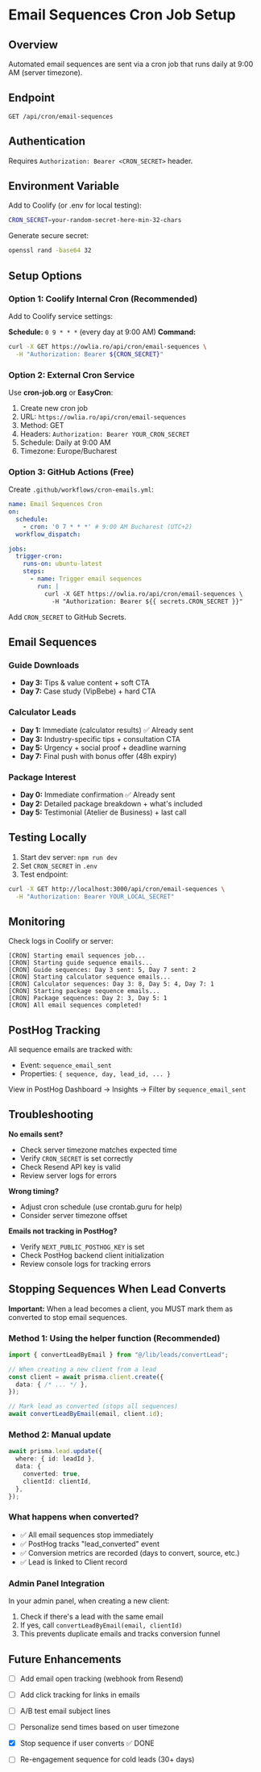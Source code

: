 # Email Sequences Cron Job Setup

## Overview
Automated email sequences are sent via a cron job that runs daily at 9:00 AM (server timezone).

## Endpoint
```
GET /api/cron/email-sequences
```

## Authentication
Requires `Authorization: Bearer <CRON_SECRET>` header.

## Environment Variable
Add to Coolify (or .env for local testing):
```bash
CRON_SECRET=your-random-secret-here-min-32-chars
```

Generate secure secret:
```bash
openssl rand -base64 32
```

## Setup Options

### Option 1: Coolify Internal Cron (Recommended)
Add to Coolify service settings:

**Schedule:** `0 9 * * *` (every day at 9:00 AM)
**Command:**
```bash
curl -X GET https://owlia.ro/api/cron/email-sequences \
  -H "Authorization: Bearer ${CRON_SECRET}"
```

### Option 2: External Cron Service
Use **cron-job.org** or **EasyCron**:

1. Create new cron job
2. URL: `https://owlia.ro/api/cron/email-sequences`
3. Method: GET
4. Headers: `Authorization: Bearer YOUR_CRON_SECRET`
5. Schedule: Daily at 9:00 AM
6. Timezone: Europe/Bucharest

### Option 3: GitHub Actions (Free)
Create `.github/workflows/cron-emails.yml`:
```yaml
name: Email Sequences Cron
on:
  schedule:
    - cron: '0 7 * * *' # 9:00 AM Bucharest (UTC+2)
  workflow_dispatch:

jobs:
  trigger-cron:
    runs-on: ubuntu-latest
    steps:
      - name: Trigger email sequences
        run: |
          curl -X GET https://owlia.ro/api/cron/email-sequences \
            -H "Authorization: Bearer ${{ secrets.CRON_SECRET }}"
```

Add `CRON_SECRET` to GitHub Secrets.

## Email Sequences

### Guide Downloads
- **Day 3:** Tips & value content + soft CTA
- **Day 7:** Case study (VipBebe) + hard CTA

### Calculator Leads
- **Day 1:** Immediate (calculator results) ✅ Already sent
- **Day 3:** Industry-specific tips + consultation CTA
- **Day 5:** Urgency + social proof + deadline warning
- **Day 7:** Final push with bonus offer (48h expiry)

### Package Interest
- **Day 0:** Immediate confirmation ✅ Already sent
- **Day 2:** Detailed package breakdown + what's included
- **Day 5:** Testimonial (Atelier de Business) + last call

## Testing Locally

1. Start dev server: `npm run dev`
2. Set `CRON_SECRET` in `.env`
3. Test endpoint:
```bash
curl -X GET http://localhost:3000/api/cron/email-sequences \
  -H "Authorization: Bearer YOUR_LOCAL_SECRET"
```

## Monitoring

Check logs in Coolify or server:
```
[CRON] Starting email sequences job...
[CRON] Starting guide sequence emails...
[CRON] Guide sequences: Day 3 sent: 5, Day 7 sent: 2
[CRON] Starting calculator sequence emails...
[CRON] Calculator sequences: Day 3: 8, Day 5: 4, Day 7: 1
[CRON] Starting package sequence emails...
[CRON] Package sequences: Day 2: 3, Day 5: 1
[CRON] All email sequences completed!
```

## PostHog Tracking
All sequence emails are tracked with:
- Event: `sequence_email_sent`
- Properties: `{ sequence, day, lead_id, ... }`

View in PostHog Dashboard → Insights → Filter by `sequence_email_sent`

## Troubleshooting

**No emails sent?**
- Check server timezone matches expected time
- Verify `CRON_SECRET` is set correctly
- Check Resend API key is valid
- Review server logs for errors

**Wrong timing?**
- Adjust cron schedule (use crontab.guru for help)
- Consider server timezone offset

**Emails not tracking in PostHog?**
- Verify `NEXT_PUBLIC_POSTHOG_KEY` is set
- Check PostHog backend client initialization
- Review console logs for tracking errors

## Stopping Sequences When Lead Converts

**Important:** When a lead becomes a client, you MUST mark them as converted to stop email sequences.

### Method 1: Using the helper function (Recommended)

```typescript
import { convertLeadByEmail } from "@/lib/leads/convertLead";

// When creating a new client from a lead
const client = await prisma.client.create({
  data: { /* ... */ },
});

// Mark lead as converted (stops all sequences)
await convertLeadByEmail(email, client.id);
```

### Method 2: Manual update

```typescript
await prisma.lead.update({
  where: { id: leadId },
  data: {
    converted: true,
    clientId: clientId,
  },
});
```

### What happens when converted?
- ✅ All email sequences stop immediately
- ✅ PostHog tracks "lead_converted" event
- ✅ Conversion metrics are recorded (days to convert, source, etc.)
- ✅ Lead is linked to Client record

### Admin Panel Integration
In your admin panel, when creating a new client:
1. Check if there's a lead with the same email
2. If yes, call `convertLeadByEmail(email, clientId)`
3. This prevents duplicate emails and tracks conversion funnel

## Future Enhancements
- [ ] Add email open tracking (webhook from Resend)
- [ ] Add click tracking for links in emails
- [ ] A/B test email subject lines
- [ ] Personalize send times based on user timezone
- [x] Stop sequence if user converts ✅ DONE
- [ ] Re-engagement sequence for cold leads (30+ days)

